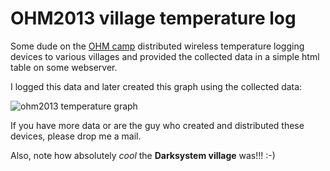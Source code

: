 OHM2013 village temperature log
===============================

Some dude on the [OHM camp](https://ohm2013.org/) distributed wireless temperature logging devices to various villages and provided the collected data in a simple html table on some webserver.

I logged this data and later created this graph using the collected data:

![ohm2013 temperature graph](https://raw.github.com/dramaturg/ohm-village-temp/master/graph_coolness.png)


If you have more data or are the guy who created and distributed these devices, please drop me a mail.

Also, note how absolutely *cool* the **Darksystem village** was!!! :-)


